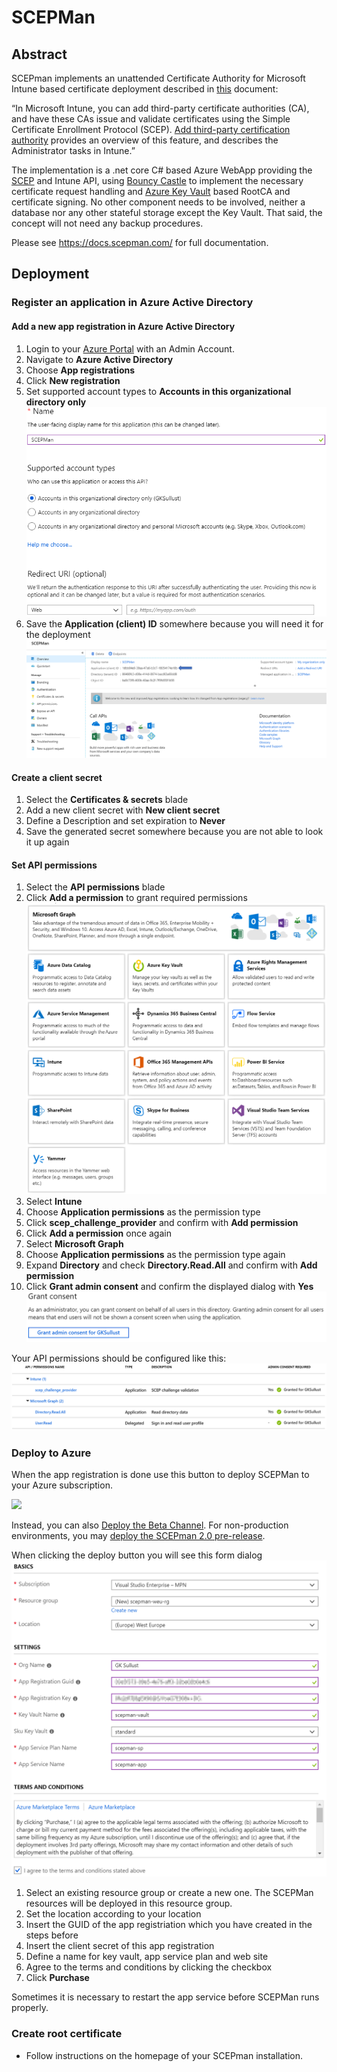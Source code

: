 # SCEPMan
## Abstract
SCEPman implements an unattended Certificate Authority for Microsoft Intune based certificate deployment described in [this](https://docs.microsoft.com/en-us/mem/intune/protect/scep-libraries-apis) document:

“In Microsoft Intune, you can add third-party certificate authorities (CA), and have these CAs issue and validate certificates using the Simple Certificate Enrollment Protocol (SCEP). [Add third-party certification authority](https://docs.microsoft.com/en-us/mem/intune/protect/certificate-authority-add-scep-overview) provides an overview of this feature, and describes the Administrator tasks in Intune.”

The implementation is a .net core C# based Azure WebApp providing the [SCEP](https://datatracker.ietf.org/doc/html/rfc8894) and Intune API, using [Bouncy Castle](https://www.bouncycastle.org) to implement the necessary certificate request handling and [Azure Key Vault](https://docs.microsoft.com/en-us/rest/api/keyvault/) based RootCA and certificate signing. No other component needs to be involved, neither a database nor any other stateful storage except the Key Vault. That said, the concept will not need any backup procedures.
  
Please see https://docs.scepman.com/ for full documentation.
  
## Deployment
### Register an application in Azure Active Directory

#### Add a new app registration in Azure Active Directory
1. Login to your [Azure Portal](http://portal.azure.com/) with an Admin Account.
2. Navigate to **Azure Active Directory**
3. Choose **App registrations**
4. Click **New registration**
5. Set supported account types to **Accounts in this organizational directory only**
![Screenshot](./docs/images/1.png)
6. Save the **Application (client) ID** somewhere because you will need it for the deployment
![Screenshot](./docs/images/7.png)

#### Create a client secret
1. Select the **Certificates & secrets** blade
2. Add a new client secret with **New client secret**
3. Define a Description and set expiration to **Never**
4. Save the generated secret somewhere because you are not able to look it up again

#### Set API permissions
1. Select the **API permissions** blade
2. Click **Add a permission** to grant required permissions
![Screenshot](./docs/images/4.png)
3. Select **Intune** 
4. Choose **Application permissions** as the permission type
5. Click **scep_challenge_provider** and confirm with **Add permission**
6. Click **Add a permission** once again
7. Select **Microsoft Graph**
8. Choose **Application permissions** as the permission type again
9. Expand **Directory** and check **Directory.Read.All** and confirm with **Add permission**
10. Click **Grant admin consent** and confirm the displayed dialog with **Yes**
![Screenshot](./docs/images/5.png)

Your API permissions should be configured like this:
![Screenshot](./docs/images/6.png)

### Deploy to Azure

When the app registration is done use this button to deploy SCEPMan to your Azure subscription.

<a href="https://portal.azure.com/#create/Microsoft.Template/uri/https%3A%2F%2Fraw.githubusercontent.com%2Fscepman%2Finstall%2Fmaster%2Fazuredeploy-prod.json" target="_blank">
    <img src="http://azuredeploy.net/deploybutton.png"/>
</a>

Instead, you can also <a href="https://portal.azure.com/#create/Microsoft.Template/uri/https%3A%2F%2Fraw.githubusercontent.com%2Fscepman%2Finstall%2Fmaster%2Fazuredeploy-beta.json" target="_blank">Deploy the Beta Channel</a>. For non-production environments, you may [deploy the SCEPman 2.0 pre-release](SCEPman2x-Deployment.md).

When clicking the deploy button you will see this form dialog
![Screenshot](./docs/images/8.png)
1. Select an existing resource group or create a new one. The SCEPMan resources will be deployed in this resource group.
2. Set the location according to your location
3. Insert the GUID of the app registriation which you have created in the steps before
4. Insert the client secret of this app registration
5. Define a name for key vault, app service plan and web site
6. Agree to the terms and conditions by clicking the checkbox
7. Click **Purchase**

Sometimes it is necessary to restart the app service before SCEPMan runs properly.

### Create root certificate

* Follow instructions on the homepage of your SCEPman installation.
